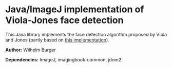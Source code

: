 # Java/ImageJ implementation of Viola-Jones face detection #

This Java library implements the face detection algorithm proposed by Viola and Jones 
(partly based on [this implementation](https://code.google.com/archive/p/jviolajones/)).

**Author:** Wilhelm Burger

**Dependencies:** ImageJ, imagingbook-common, jdom2.